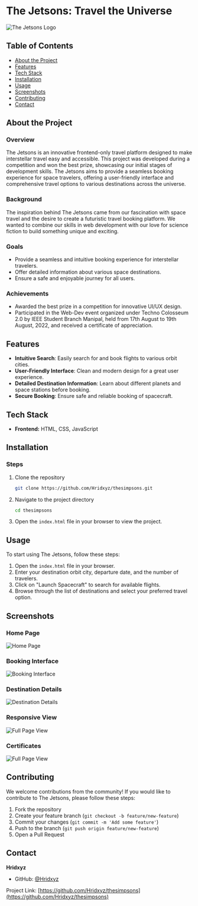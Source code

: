 # The Jetsons: Travel the Universe

![The Jetsons Logo](path/to/logo.png)

## Table of Contents
- [About the Project](#about-the-project)
- [Features](#features)
- [Tech Stack](#tech-stack)
- [Installation](#installation)
- [Usage](#usage)
- [Screenshots](#screenshots)
- [Contributing](#contributing)
- [Contact](#contact)

## About the Project

### Overview
The Jetsons is an innovative frontend-only travel platform designed to make interstellar travel easy and accessible. This project was developed during a competition and won the best prize, showcasing our initial stages of development skills. The Jetsons aims to provide a seamless booking experience for space travelers, offering a user-friendly interface and comprehensive travel options to various destinations across the universe.

### Background
The inspiration behind The Jetsons came from our fascination with space travel and the desire to create a futuristic travel booking platform. We wanted to combine our skills in web development with our love for science fiction to build something unique and exciting.

### Goals
- Provide a seamless and intuitive booking experience for interstellar travelers.
- Offer detailed information about various space destinations.
- Ensure a safe and enjoyable journey for all users.

### Achievements
- Awarded the best prize in a competition for innovative UI/UX design.
- Participated in the Web-Dev event organized under Techno Colosseum 2.0 by IEEE Student Branch Manipal, held from 17th August to 19th August, 2022, and received a certificate of appreciation.

## Features

- **Intuitive Search**: Easily search for and book flights to various orbit cities.
- **User-Friendly Interface**: Clean and modern design for a great user experience.
- **Detailed Destination Information**: Learn about different planets and space stations before booking.
- **Secure Booking**: Ensure safe and reliable booking of spacecraft.

## Tech Stack

- **Frontend:** HTML, CSS, JavaScript

## Installation

### Steps

1. Clone the repository
   ```sh
   git clone https://github.com/Hridxyz/thesimpsons.git
   ```
2. Navigate to the project directory
   ```sh
   cd thesimpsons
   ```
3. Open the `index.html` file in your browser to view the project.

## Usage

To start using The Jetsons, follow these steps:

1. Open the `index.html` file in your browser.
2. Enter your destination orbit city, departure date, and the number of travelers.
3. Click on "Launch Spacecraft" to search for available flights.
4. Browse through the list of destinations and select your preferred travel option.

## Screenshots

### Home Page
![Home Page](HOME.png)

### Booking Interface
![Booking Interface](SS2.png)

### Destination Details
![Destination Details](stations.png)

### Responsive View
![Full Page View](ss1.png)

### Certificates
![Full Page View](Certificates.png)

## Contributing

We welcome contributions from the community! If you would like to contribute to The Jetsons, please follow these steps:

1. Fork the repository
2. Create your feature branch (`git checkout -b feature/new-feature`)
3. Commit your changes (`git commit -m 'Add some feature'`)
4. Push to the branch (`git push origin feature/new-feature`)
5. Open a Pull Request

## Contact

**Hridxyz**
- GitHub: [@Hridxyz](https://github.com/Hridxyz)

Project Link: [https://github.com/Hridxyz/thesimpsons](https://github.com/Hridxyz/thesimpsons)
